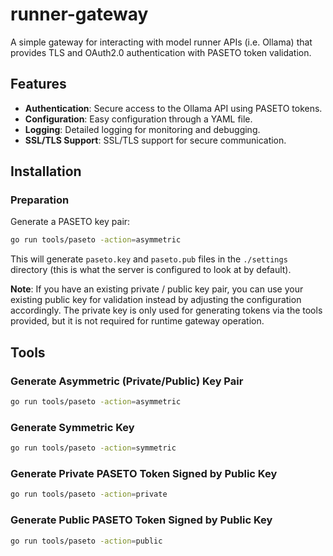 # runner-gateway

A simple gateway for interacting with model runner APIs (i.e. Ollama) that provides TLS and OAuth2.0 authentication with PASETO token validation.

## Features

- **Authentication**: Secure access to the Ollama API using PASETO tokens.
- **Configuration**: Easy configuration through a YAML file.
- **Logging**: Detailed logging for monitoring and debugging.
- **SSL/TLS Support**: SSL/TLS support for secure communication.

## Installation

### Preparation

Generate a PASETO key pair:

```bash
go run tools/paseto -action=asymmetric
```

This will generate `paseto.key` and `paseto.pub` files in the `./settings` directory (this is what the server is configured to look at by default).

**Note**: If you have an existing private / public key pair, you can use your existing public key for validation instead by adjusting the configuration accordingly. The private key is only used for generating tokens via the tools provided, but it is not required for runtime gateway operation.

## Tools

### Generate Asymmetric (Private/Public) Key Pair

```bash
go run tools/paseto -action=asymmetric
```

### Generate Symmetric Key

```bash
go run tools/paseto -action=symmetric
```

### Generate Private PASETO Token Signed by Public Key

```bash
go run tools/paseto -action=private
```

### Generate Public PASETO Token Signed by Public Key

```bash
go run tools/paseto -action=public
```
